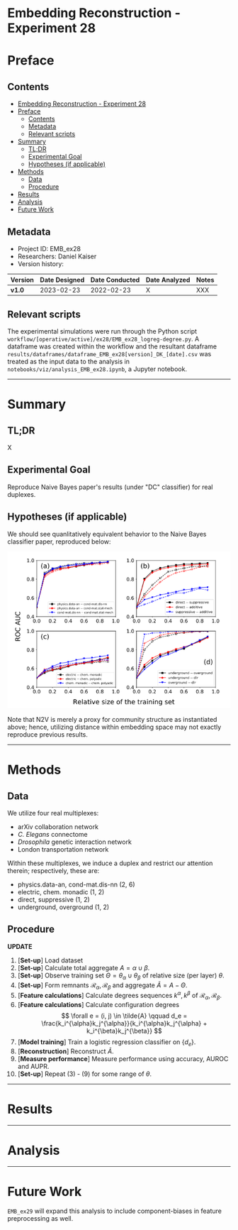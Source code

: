 # Embedding Reconstruction - Experiment 28
# Preface
## Contents

- [Embedding Reconstruction - Experiment 28](#embedding-reconstruction---experiment-28)
- [Preface](#preface)
	- [Contents](#contents)
	- [Metadata](#metadata)
	- [Relevant scripts](#relevant-scripts)
- [Summary](#summary)
	- [TL;DR](#tldr)
	- [Experimental Goal](#experimental-goal)
	- [Hypotheses (if applicable)](#hypotheses-if-applicable)
- [Methods](#methods)
	- [Data](#data)
	- [Procedure](#procedure)
- [Results](#results)
- [Analysis](#analysis)
- [Future Work](#future-work)


## Metadata
- Project ID: EMB_ex28
- Researchers: Daniel Kaiser
- Version history:

| Version  | Date Designed | Date Conducted | Date Analyzed | Notes                                                        |
| -------- | ------------- | -------------- | ------------- | ------------------------------------------------------------ |
| **v1.0** | 2023-02-23    | 2022-02-23     | X    | XXX |

## Relevant scripts

The experimental simulations were run through the Python script `workflow/[operative/active]/ex28/EMB_ex28_logreg-degree.py`. A dataframe was created within the workflow and the resultant dataframe `results/dataframes/dataframe_EMB_ex28[version]_DK_[date].csv` was treated as the input data to the analysis in `notebooks/viz/analysis_EMB_ex28.ipynb`, a Jupyter notebook.

---

# Summary
## TL;DR

X

## Experimental Goal

Reproduce Naive Bayes paper's results (under "DC" classifier) for real duplexes.


## Hypotheses (if applicable)

We should see quanlitatively equivalent behavior to the Naive Bayes classifier paper, reproduced below:

<center><img src="../../results/plots/previous_results.png" alt="previous results"></center>

Note that N2V is merely a proxy for community structure as instantiated above; hence, utilizing distance within embedding space may not exactly reproduce previous results.


---

# Methods
## Data

We utilize four real multiplexes:

- arXiv collaboration network
- _C. Elegans_ connectome
- _Drosophila_ genetic interaction network
- London transportation network

Within these multiplexes, we induce a duplex and restrict our attention therein; respectively, these are:

- physics.data-an, cond-mat.dis-nn (2, 6)
- electric, chem. monadic (1, 2)
- direct, suppressive (1, 2)
- underground, overground (1, 2)

## Procedure
**UPDATE**

1. [**Set-up**] Load dataset
2. [**Set-up**] Calculate total aggregate $A = \alpha \cup \beta$.
3. [**Set-up**] Observe training set $\Theta = \theta_{\alpha} \cup \theta_{\beta}$ of relative size (per layer) $\theta$.
4. [**Set-up**] Form remnants $\mathcal{R}_{\alpha}, \mathcal{R}_{\beta}$ and aggregate $\tilde{A} = A - \Theta$.
5. [**Feature calculations**] Calculate degrees sequences $k^{\alpha}, k^{\beta}$ of $\mathcal{R}_{\alpha}, \mathcal{R}_{\beta}$.
6. [**Feature calculations**] Calculate configuration degrees
   $$
   \forall e = (i, j) \in \tilde{A} \qquad d_e = \frac{k_i^{\alpha}k_j^{\alpha}}{k_i^{\alpha}k_j^{\alpha} + k_i^{\beta}k_j^{\beta}}
   $$
7. [**Model training**] Train a logistic regression classifier on $\{ d_e \}$.
8. [**Reconstruction**] Reconstruct $\tilde{A}$.
9.  [**Measure performance**] Measure performance using accuracy, AUROC and AUPR.
10. [**Set-up**] Repeat (3) - (9) for some range of $\theta$.

---

# Results


---

# Analysis



---

# Future Work

`EMB_ex29` will expand this analysis to include component-biases in feature preprocessing as well.
